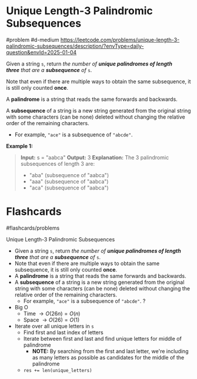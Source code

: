 # Unique Length-3 Palindromic Subsequences
#problem #d-medium 
https://leetcode.com/problems/unique-length-3-palindromic-subsequences/description/?envType=daily-question&envId=2025-01-04

Given a string `s`, return _the number of **unique palindromes of length three** that are a **subsequence** of_ `s`.

Note that even if there are multiple ways to obtain the same subsequence, it is still only counted **once**.

A **palindrome** is a string that reads the same forwards and backwards.

A **subsequence** of a string is a new string generated from the original string with some characters (can be none) deleted without changing the relative order of the remaining characters.

- For example, `"ace"` is a subsequence of `"abcde"`.

**Example 1:**
> **Input:** s = "aabca"
> **Output:** 3
> **Explanation:** The 3 palindromic subsequences of length 3 are:
>  - "aba" (subsequence of "aabca")
>  - "aaa" (subsequence of "aabca")
>  - "aca" (subsequence of "aabca")

# Flashcards
#flashcards/problems 

Unique Length-3 Palindromic Subsequences
- Given a string `s`, return _the number of **unique palindromes of length three** that are a **subsequence** of_ `s`.
- Note that even if there are multiple ways to obtain the same subsequence, it is still only counted **once**.
- A **palindrome** is a string that reads the same forwards and backwards.
- A **subsequence** of a string is a new string generated from the original string with some characters (can be none) deleted without changing the relative order of the remaining characters.
	- For example, `"ace"` is a subsequence of `"abcde"`.
?
- Big O
	- Time $\to O(26n) = O(n)$
	- Space $\to O(26) = O(1)$
- Iterate over all unique letters in `s`
	- Find first and last index of letters
	- Iterate between first and last and find unique letters for middle of palindrome
		- **NOTE:** By searching from the first and last letter, we're including as many letters as possible as candidates for the middle of the palindrome
	- `res += len(unique_letters)`
<!--SR:!2025-01-25,1,210-->